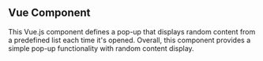## Vue Component
This Vue.js component defines a pop-up that displays random content from a predefined list each time it's opened. Overall, this component provides a simple pop-up functionality with random content display.
